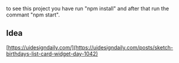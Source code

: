 to see this project you have run "npm install" and after that run the commant "npm start".

## Idea

[https://uidesigndaily.com/](https://uidesigndaily.com/posts/sketch-birthdays-list-card-widget-day-1042)
